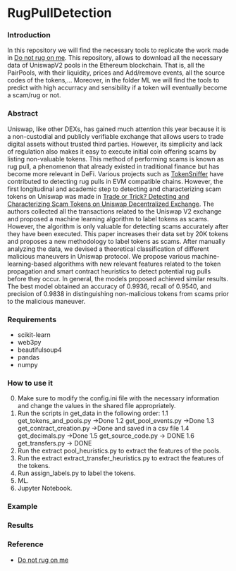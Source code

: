 # RugPullDetection
### Introduction

In this repository we will find the necessary tools to replicate the work made in [Do not rug on me](https://arxiv.org/abs/2201.07220). This repository, allows to download all the necessary data of UniswapV2 pools in the Ethereum blockchain. That is, all the PairPools, with their liquidity, prices and Add/remove events, all the source codes of the tokens,...
Moreover, in the folder ML we will find the tools to predict with high accurracy and sensibility if a token will eventually become a scam/rug or not.

### Abstract

Uniswap, like other DEXs, has gained much attention this year because it is a non-custodial and publicly verifiable exchange that allows users to trade digital assets without trusted third parties. However, its simplicity and lack of regulation also makes it easy to execute initial coin offering scams by listing non-valuable tokens. This method of performing scams is known as rug pull, a phenomenon that already existed in traditional finance but has become more relevant in DeFi. Various projects such as [TokenSniffer](https://tokensniffer.com/) have contributed to detecting rug pulls in EVM compatible chains. However, the first longitudinal and academic step to detecting and characterizing scam tokens on Uniswap was made in [Trade or Trick? Detecting and Characterizing Scam Tokens on Uniswap Decentralized Exchange](https://arxiv.org/pdf/2109.00229.pdf). The authors collected all the transactions related to the Uniswap V2 exchange and proposed a machine learning algorithm to label tokens as scams. However, the algorithm is only valuable for detecting scams accurately after they have been executed. This paper increases their data set by 20K tokens and proposes a new methodology to label tokens as scams. After manually analyzing the data, we devised a theoretical classification of different malicious maneuvers in Uniswap protocol. We propose various machine-learning-based algorithms with new relevant features related to the token propagation and smart contract heuristics to detect potential rug pulls before they occur. In general, the models proposed achieved similar results. The best model obtained an accuracy of 0.9936, recall of 0.9540, and precision of 0.9838 in distinguishing  non-malicious tokens from scams prior to the malicious maneuver.

### Requirements

- scikit-learn
- web3py
- beautifulsoup4
- pandas
- numpy

### How to use it

<!-- As mentioned in the paper, we highly recommend to have access to a full or an archive node to download all the necesary data, and add the endpoint in config.ini. -->

0. Make sure to modify the config.ini file with the necessary information and change the values in the shared file appropriately.
1. Run the scripts in get_data in the following order:
  1.1 get_tokens_and_pools.py ->Done
  1.2 get_pool_events.py ->Done
  1.3 get_contract_creation.py ->Done and saved in a csv file
  1.4 get_decimals.py ->Done
  1.5 get_source_code.py -> DONE
  1.6 get_transfers.py -> DONE
3. Run the extract pool_heuristics.py to extract the features of the pools.
4. Run the extract extract_transfer_heuristics.py to extract the features of the tokens.
5. Run assign_labels.py to label the tokens.
6. ML.
7. Jupyter Notebook.


### Example


### Results


### Reference

- [Do not rug on me](https://arxiv.org/abs/2201.07220)



